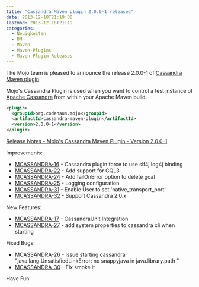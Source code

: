 ```yaml
---
title: "Cassandra Maven plugin 2.0.0-1 released"
date: 2013-12-18T21:19:00
lastmod: 2013-12-18T21:19
categories:
  - Neuigkeiten
  - BM
  - Maven
  - Maven-Plugins
  - Maven-Plugin-Releases
---
```

The Mojo team is pleased to announce the release 2.0.0-1 of [Cassandra
Maven plugin](http://mojo.codehaus.org/cassandra-maven-plugin/)

Mojo's Cassandra Plugin is used when you want to control a test
instance of [Apache Cassandra](http://cassandra.apache.org/) 
from within your Apache Maven build.

```xml
<plugin>
  <groupId>org.codehaus.mojo</groupId>
  <artifactId>cassandra-maven-plugin</artifactId>
  <version>2.0.0-1</version>
</plugin>
```

<!-- more -->

[Release Notes - Mojo's Cassandra Maven Plugin - Version 2.0.0-1](http://jira.codehaus.org/secure/ReleaseNote.jspa?projectId=12121&version=19821)

Improvements:

 * [MCASSANDRA-16](https://issues.apache.org/jira/browse/MCASSANDRA-16) - Cassandra plugin force to use slf4j log4j binding
 * [MCASSANDRA-22](https://issues.apache.org/jira/browse/MCASSANDRA-22) - Add support for CQL3
 * [MCASSANDRA-24](https://issues.apache.org/jira/browse/MCASSANDRA-24) - Add failOnError option to delete goal
 * [MCASSANDRA-25](https://issues.apache.org/jira/browse/MCASSANDRA-25) - Logging configuration
 * [MCASSANDRA-31](https://issues.apache.org/jira/browse/MCASSANDRA-31) - Enable User to set 'native_transport_port'
 * [MCASSANDRA-32](https://issues.apache.org/jira/browse/MCASSANDRA-32) - Support Cassandra 2.0.x

New Features:

 * [MCASSANDRA-17](https://issues.apache.org/jira/browse/MCASSANDRA-17) - CassandraUnit Integration
 * [MCASSANDRA-27](https://issues.apache.org/jira/browse/MCASSANDRA-27) - add system properties to cassandra cli when starting

Fixed Bugs:

 * [MCASSANDRA-26](https://issues.apache.org/jira/browse/MCASSANDRA-26) - Issue starting cassandra "java.lang.UnsatisfiedLinkError: no snappyjava in java.library.path "
 * [MCASSANDRA-30](https://issues.apache.org/jira/browse/MCASSANDRA-30) - Fix smoke it

Have Fun.
